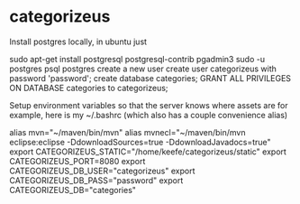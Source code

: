 # categorizeus


Install postgres locally, in ubuntu just

 sudo apt-get install postgresql postgresql-contrib pgadmin3
sudo -u postgres psql postgres
create a new user
create user categorizeus with password 'password';
create database categories;
GRANT ALL PRIVILEGES ON DATABASE categories to categorizeus;

Setup environment variables so that the server knows where assets are
for example, here is my ~/.bashrc (which also has a couple convenience alias)

alias mvn="~/maven/bin/mvn"
alias mvnecl="~/maven/bin/mvn eclipse:eclipse -DdownloadSources=true -DdownloadJavadocs=true"
export CATEGORIZEUS_STATIC="/home/keefe/categorizeus/static"
export CATEGORIZEUS_PORT=8080
export CATEGORIZEUS_DB_USER="categorizeus"
export CATEGORIZEUS_DB_PASS="password"
export CATEGORIZEUS_DB="categories"




